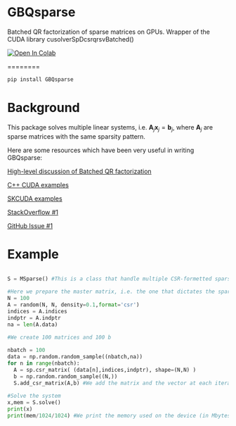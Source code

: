 GBQsparse
========

Batched QR factorization of sparse matrices on GPUs. Wrapper of the CUDA library cusolverSpDcsrqrsvBatched()


[![Open In Colab](https://colab.research.google.com/assets/colab-badge.svg)](https://colab.research.google.com/drive/1AQzt8f7Hy2kxgCSdqsD1nOIzH4bjK_n4)


========

```bash
pip install GBQsparse
```

Background
==========
This package solves multiple linear systems, i.e. $\mathbf{A}_j \mathbf{x}_j = \mathbf{b}_j$, where $\mathbf{A}_j$ are sparse matrices with the same sparsity pattern.

Here are some resources which have been very useful in writing GBQsparse:

[High-level discussion of Batched QR factorization](https://devblogs.nvidia.com/parallel-direct-solvers-with-cusolver-batched-qr/)

[C++ CUDA examples](https://docs.nvidia.com/cuda/cusolver/index.html)

[SKCUDA examples](https://scikit-cuda.readthedocs.io/en/latest/_modules/skcuda/cusolver.html)

[StackOverflow #1](https://stackoverflow.com/questions/30460074/interfacing-cusolver-sparse-using-pycuda)

[GitHub Issue #1](https://github.com/lebedov/scikit-cuda/issues/184)

Example
========

```python

S = MSparse() #This is a class that handle multiple CSR-formetted sparse matrices with the same sparsity pattern

#Here we prepare the master matrix, i.e. the one that dictates the sparsity pattern
N = 100
A = random(N, N, density=0.1,format='csr')
indices = A.indices
indptr = A.indptr
na = len(A.data)
 
#We create 100 matrices and 100 b

nbatch = 100
data = np.random.random_sample((nbatch,na))
for n in range(nbatch):
  A = sp.csr_matrix( (data[n],indices,indptr), shape=(N,N) )
  b = np.random.random_sample((N,))
  S.add_csr_matrix(A,b) #We add the matrix and the vector at each iteration
  
#Solve the system 
x,mem = S.solve()
print(x)
print(mem/1024/1024) #We print the memory used on the device (in Mbytes)
 ```
